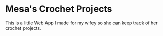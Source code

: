 # Mesa's Crochet Projects

This is a little Web App I made for my wifey so she can keep track of her crochet projects.